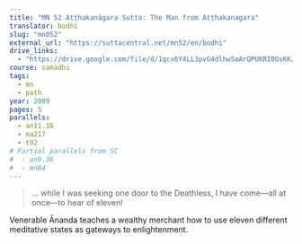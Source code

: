 ```yaml
---
title: "MN 52 Aṭṭhakanāgara Sutta: The Man from Aṭṭhakanagara"
translator: bodhi
slug: "mn052"
external_url: "https://suttacentral.net/mn52/en/bodhi"
drive_links:
  - "https://drive.google.com/file/d/1qcx6Y4LL3pvG4dlhwSoArQPUKRI0OsKK/view?usp=drivesdk"
course: samadhi
tags:
  - mn
  - path
year: 2009
pages: 5
parallels:
  - an11.16
  - ma217
  - t92
# Partial parallels from SC
#  - an9.36
#  - mn64
---
```


> … while I was seeking one door to the Deathless, I have come—all at once—to hear of eleven!

Venerable Ānanda teaches a wealthy merchant how to use eleven different meditative states as gateways to enlightenment.
